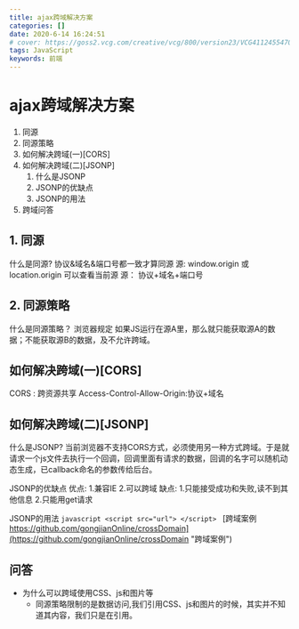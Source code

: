 ```yaml
---
title: ajax跨域解决方案
categories: []
date: 2020-6-14 16:24:51
# cover: https://goss2.vcg.com/creative/vcg/800/version23/VCG41124554707.jpg
tags: JavaScript
keywords: 前端 
---
```


# ajax跨域解决方案
1. 同源
2. 同源策略
3. 如何解决跨域(一)[CORS]
4. 如何解决跨域(二)[JSONP] 
   1. 什么是JSONP
   2. JSONP的优缺点
   3. JSONP的用法
5. 跨域问答

## 1. 同源
 什么是同源?
    协议&域名&端口号都一致才算同源
 源:
    window.origin 或 location.origin 可以查看当前源
    源： 协议+域名+端口号

## 2. 同源策略
 什么是同源策略？
    浏览器规定 如果JS运行在源A里，那么就只能获取源A的数据；不能获取源B的数据，及不允许跨域。

## 如何解决跨域(一)[CORS]
 CORS : 跨资源共享
 Access-Control-Allow-Origin:协议+域名

## 如何解决跨域(二)[JSONP]
 什么是JSONP?
    当前浏览器不支持CORS方式，必须使用另一种方式跨域。于是就请求一个js文件去执行一个回调，回调里面有请求的数据，回调的名字可以随机动态生成，已callback命名的参数传给后台。

 JSONP的优缺点
    优点:
        1.兼容IE
        2.可以跨域
    缺点:
        1.只能接受成功和失败,读不到其他信息
        2.只能用get请求
 
 JSONP的用法
    ```javascript
        <script src="url"> </script>
    ```
[跨域案例 https://github.com/gongjianOnline/crossDomain](https://github.com/gongjianOnline/crossDomain "跨域案例")

## 问答
 - 为什么可以跨域使用CSS、js和图片等
   - 同源策略限制的是数据访问,我们引用CSS、js和图片的时候，其实并不知道其内容，我们只是在引用。


